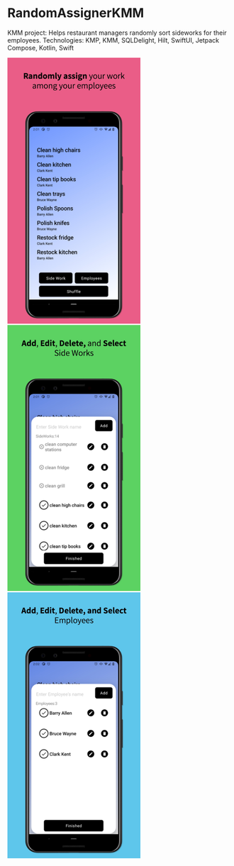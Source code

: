 # RandomAssignerKMM
KMM project: Helps restaurant managers randomly sort sideworks for their employees.
Technologies:
  KMP, KMM, SQLDelight, Hilt, SwiftUI, Jetpack Compose, Kotlin, Swift

<img src=/screenshot1.jpeg alt="alt text" width="300">
<img src=/screenshot2.jpeg alt="alt text" width="300">
<img src=/screenshot3.jpeg alt="alt text" width="300">
 

